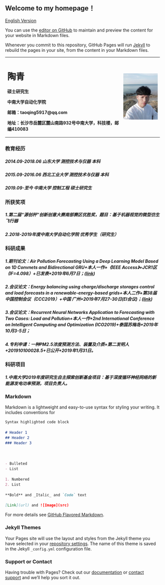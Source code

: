 ## Welcome to my homepage！

[English Version](index-en.md)

You can use the [editor on GitHub](https://github.com/taoqing5917/taoqing5917.github.io/edit/master/index.md) to maintain and preview the content for your website in Markdown files.

Whenever you commit to this repository, GitHub Pages will run [Jekyll](https://jekyllrb.com/) to rebuild the pages in your site, from the content in your Markdown files.

<table border="0">
  <tr>
    <td width="75%">
      <h1>陶青</h1>
      <p><b>硕士研究生</b></p>
      <p><b>中南大学自动化学院</b></p>
      <p><b>邮箱：taoqing5917@qq.com</b></p>
      <p><b>地址：长沙市岳麓区麓山南路932号中南大学，科技楼，邮编410083</b></p>
    </td>
    <td width="25%">
      <img src="/taoqing5917.jpg" width="100%">      
    </td>
  </tr>
</table>





### 教育经历
##### 2014.09-2018.06 山东大学 测控技术与仪器 本科
##### 2015.09-2016.06 西北工业大学 测控技术与仪器 本科
##### 2019.09-至今 中南大学 控制工程 硕士研究生

### 所获奖项
##### 1.第二届“源创杯”创新创意大赛南部赛区优胜奖，题目：基于机器视觉的微型仿生飞行器
##### 2.2018-2019年度中南大学自动化学院 优秀学生（研究生）

### 科研成果
##### 1.期刊论文：Air Pollution Forecasting Using a Deep Learning Model Based on 1D Convnets and Bidirectional GRU+本人一作+《IEEE Access》+JCR1区（IF=4.098）+已发表+2019年6月7日；([link](https://ieeexplore.ieee.org/document/8732985))
##### 2.会议论文：Energy balancing using charge/discharge storages control and load forecasts in a renewable-energy-based grids+本人二作+第38届中国控制会议（CCC2019）+中国 广州+2019年7月27-30日(EI会议)；([link](https://arxiv.org/abs/1906.02959))
##### 3.会议论文：Recurrent Neural Networks Application to Forecasting with Two Cases: Load and Pollution+本人一作+2nd International Conference on Intelligent Computing and Optimization (ICO2019)+泰国苏梅岛+2019年10月3-5日；
##### 4.专利申请：一种PM2.5浓度预测方法、装置及介质+第二发明人+201910100028.5+已公开+2019年1月31日。

### 科研项目
##### 1.中南大学2019年度研究生自主探索创新基金项目：基于深度循环神经网络的新能源发电功率预测，项目负责人。


### Markdown

Markdown is a lightweight and easy-to-use syntax for styling your writing. It includes conventions for

```markdown
Syntax highlighted code block

# Header 1
## Header 2
### Header 3



- Bulleted
- List

1. Numbered
2. List

**Bold** and _Italic_ and `Code` text

[Link](url) and ![Image](src)
```

For more details see [GitHub Flavored Markdown](https://guides.github.com/features/mastering-markdown/).

### Jekyll Themes

Your Pages site will use the layout and styles from the Jekyll theme you have selected in your [repository settings](https://github.com/taoqing5917/taoqing5917.github.io/settings). The name of this theme is saved in the Jekyll `_config.yml` configuration file.

### Support or Contact

Having trouble with Pages? Check out our [documentation](https://help.github.com/categories/github-pages-basics/) or [contact support](https://github.com/contact) and we’ll help you sort it out.
